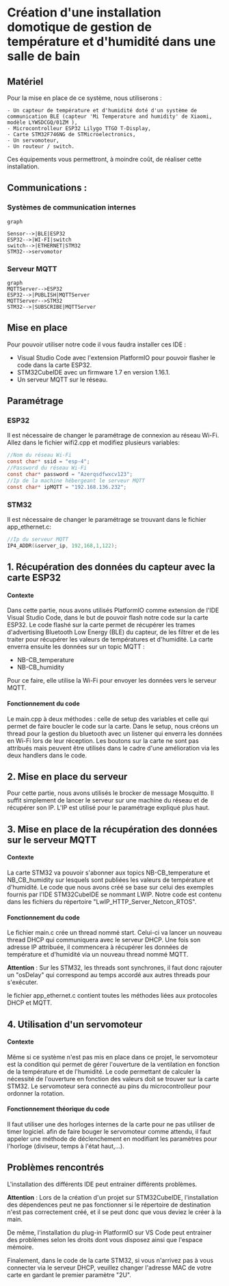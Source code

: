 # Création d'une installation domotique de gestion de température et d'humidité dans une salle de bain

## Matériel
Pour la mise en place de ce système, nous utiliserons :

	- Un capteur de température et d'humidité doté d'un système de communication BLE (capteur 'Mi Temperature and humidity' de Xiaomi, modèle LYWSDCGQ/01ZM ),
	- Microcontrolleur ESP32 Lilygo TTGO T-Display,
	- Carte STM32F746NG de STMicroelectronics,
	- Un servomoteur,
	- Un routeur / switch.

Ces équipements vous permettront, à moindre coût, de réaliser cette installation.

## Communications :

### Systèmes de communication internes

```mermaid 
graph

Sensor-->|BLE|ESP32
ESP32-->|WI-FI|switch
switch-->|ETHERNET|STM32
STM32-->servomotor
```
### Serveur MQTT

```mermaid 
graph
MQTTServer-->ESP32
ESP32-->|PUBLISH|MQTTServer
MQTTServer-->STM32
STM32-->|SUBSCRIBE|MQTTServer
```

## Mise en place

Pour pouvoir utiliser notre code il vous faudra installer ces IDE :
 
- Visual Studio Code avec l'extension PlatformIO pour pouvoir flasher le code dans la carte ESP32.
- STM32CubeIDE avec un firmware 1.7 en version 1.16.1.
- Un serveur MQTT sur le réseau.

## Paramétrage

### ESP32

Il est nécessaire de changer le paramétrage de connexion au réseau Wi-Fi.
Allez dans le fichier wifi2.cpp et modifiez plusieurs variables:
```c
//Nom du réseau Wi-Fi
const char* ssid = "esp-4";
//Password du réseau Wi-Fi
const char* password = "Azerqsdfwxcv123";
//Ip de la machine hébergeant le serveur MQTT
const char* ipMQTT = "192.168.136.232";
```

### STM32
Il est nécessaire de changer le paramétrage se trouvant dans le fichier app_ethernet.c:
```c
//Ip du serveur MQTT
IP4_ADDR(&server_ip, 192,168,1,122);
```

## 1. Récupération des données du capteur avec la carte ESP32

#### Contexte

Dans cette partie, nous avons utilisés PlatformIO comme extension de l'IDE Visual Studio Code, dans le but de pouvoir flash notre code sur la carte ESP32. Le code flashé sur la carte permet de récupérer les trames d'advertising Bluetooth Low Energy (BLE) du capteur, de les filtrer et de les traiter pour récupérer les valeurs de températures et d'humidité.
La carte enverra ensuite les données sur un topic MQTT : 

- NB-CB_temperature
- NB-CB_humidity

Pour ce faire, elle utilise la Wi-Fi pour envoyer les données vers le serveur MQTT.

#### Fonctionnement du code

Le main.cpp à deux méthodes : celle de setup des variables et celle qui permet de faire boucler le code sur la carte.
Dans le setup, nous créons un thread pour la gestion du bluetooth avec un listener qui enverra les données en Wi-Fi lors de leur réception.
Les boutons sur la carte ne sont pas attribués mais peuvent être utilisés dans le cadre d'une amélioration via les deux handlers dans le code.

## 2. Mise en place du serveur

Pour cette partie, nous avons utilisés le brocker de message Mosquitto. Il suffit simplement de lancer le serveur sur une machine du réseau et de récupérer son IP. L'IP est utilisé pour le paramétrage expliqué plus haut.

## 3. Mise en place de la récupération des données sur le serveur MQTT

#### Contexte

La carte STM32 va pouvoir s'abonner aux topics NB-CB_temperature et NB_CB_humidity sur lesquels sont publiées les valeurs de température et d'humidité.
Le code que nous avons créé se base sur celui des exemples fournis par l'IDE STM32CubeIDE se nommant LWIP. Notre code est contenu dans les fichiers du répertoire "LwIP_HTTP_Server_Netcon_RTOS".

#### Fonctionnement du code

Le fichier main.c crée un thread nommé start. Celui-ci va lancer un nouveau thread DHCP qui communiquera avec le serveur DHCP. Une fois son adresse IP attribuée, il commencera à récupérer les données de température et d'humidité via un nouveau thread nommé MQTT.

**Attention** : Sur les STM32, les threads sont synchrones, il faut donc rajouter un "osDelay" qui correspond au temps accordé aux autres threads pour s'exécuter.

le fichier app_ethernet.c contient toutes les méthodes liées aux protocoles DHCP et MQTT.

## 4. Utilisation d'un servomoteur

#### Contexte

Même si ce système n'est pas mis en place dans ce projet, le servomoteur est la condition qui permet de gérer l'ouverture de la ventilation en fonction de la température et de l'humidité. Le code permettant de calculer la nécessité de l'ouverture en fonction des valeurs doit se trouver sur la carte STM32. Le servomoteur sera connecté au pins du microcontrolleur pour ordonner la rotation.

#### Fonctionnement théorique du code

Il faut utiliser une des horloges internes de la carte pour ne pas utiliser de timer logiciel. afin de faire bouger le servomoteur comme attendu, il faut appeler une méthode de déclenchement en modifiant les paramètres pour l'horloge (diviseur, temps à l'état haut,...).  


## Problèmes rencontrés

L'installation des différents IDE peut entrainer différents problèmes.

**Attention** : Lors de la création d'un projet sur STM32CubeIDE, l'installation des dépendences peut ne pas fonctionner si le répertoire de destination n'est pas correctement créé, et il se peut donc que vous deviez le créer à la main.

De même, l'installation du plug-in PlatformIO sur VS Code peut entrainer des problèmes selon les droits dont vous disposez ainsi que l'espace mémoire.

Finalement, dans le code de la carte STM32, si vous n'arrivez pas à vous connecter via le serveur DHCP, veuillez changer l'adresse MAC de votre carte en gardant le premier paramètre "2U".
